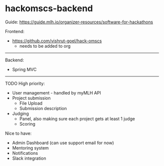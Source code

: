# hackomscs-backend

Guide: 
https://guide.mlh.io/organizer-resources/software-for-hackathons

Frontend:
* https://github.com/vishrut-goel/hack-omscs 
  * needs to be added to org

---

Backend: 
* Spring MVC

---

TODO
High priority:
* User management - handled by myMLH API
* Project submission
  * File Upload
  * Submission description
* Judging
  * Panel, also making sure each project gets at least 1 judge
  * Scoring

Nice to have:
* Admin Dashboard (can use support email for now)
* Mentoring system
* Notifications
* Slack integration
